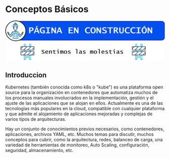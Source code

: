 # Conceptos Básicos

![Pagina en construcción](../../assets/ckad-page-on-construction.png)

## Introduccion

Kubernetes (también conocida como k8s o "kube") es una plataforma open source
para la organización en contenedores que automatiza muchos de los procesos
manuales involucrados en la implementación, gestión y el ajuste de las
aplicaciones que se alojan en ellos. Actualmente es una de las tecnologías
más populares en la cloud, compatible con cualquier plataforma y que admite
el alojamiento de aplicaciones mejoradas y complejas de varios tipos de
arquitecturas.

Hay un conjunto de conocimientos previos necesarios, como contenedores,
aplicaciones, archivos YAML, etc. Muchos temas para discutir, muchos conceptos
para cubrir, como la arquitectura, redes, balanceo de carga, una variedad de
herramientas de monitoreo, Auto Scaling, configuración, seguridad, almacenamiento,
etc.




